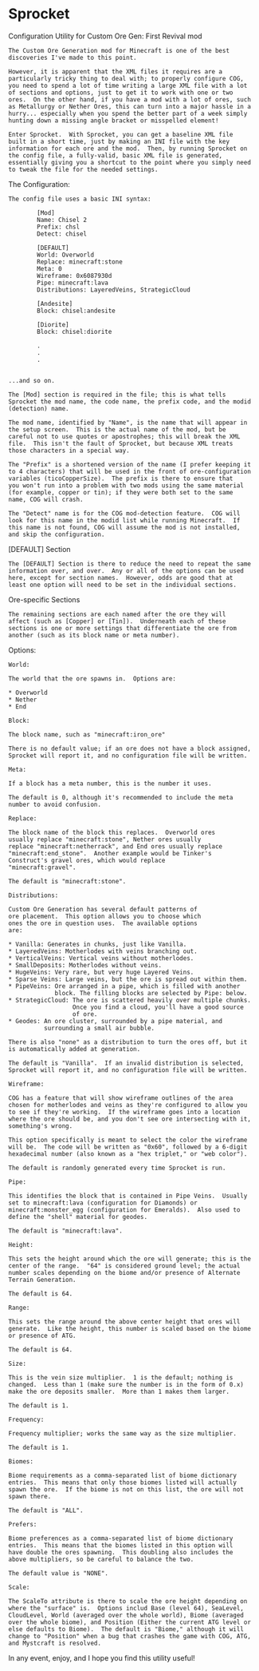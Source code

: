 # Sprocket
Configuration Utility for Custom Ore Gen: First Revival mod

	The Custom Ore Generation mod for Minecraft is one of the best
	discoveries I've made to this point.
	
	However, it is apparent that the XML files it requires are a
	particularly tricky thing to deal with; to properly configure COG,
	you need to spend a lot of time writing a large XML file with a lot
	of sections and options, just to get it to work with one or two
	ores.  On the other hand, if you have a mod with a lot of ores, such
	as Metallurgy or Nether Ores, this can turn into a major hassle in a
	hurry... especially when you spend the better part of a week simply
	hunting down a missing angle bracket or misspelled element!
	
	Enter Sprocket.  With Sprocket, you can get a baseline XML file
	built in a short time, just by making an INI file with the key
	information for each ore and the mod.  Then, by running Sprocket on
	the config file, a fully-valid, basic XML file is generated,
	essentially giving you a shortcut to the point where you simply need
	to tweak the file for the needed settings.

The Configuration:
    
	The config file uses a basic INI syntax:
	
        	[Mod]
	        Name: Chisel 2
	        Prefix: chsl
	        Detect: chisel
	
	        [DEFAULT]
	        World: Overworld
	        Replace: minecraft:stone
	        Meta: 0
	        Wireframe: 0x6087930d
	        Pipe: minecraft:lava
	        Distributions: LayeredVeins, StrategicCloud
	        
	        [Andesite]
	        Block: chisel:andesite
	        
	        [Diorite]
	        Block: chisel:diorite
	        
	        .
	        .
	        .
	        
	        
	...and so on.

	The [Mod] section is required in the file; this is what tells 
	Sprocket the mod name, the code name, the prefix code, and the modid
	(detection)	name.
	
	The mod name, identified by "Name", is the name that will appear in
	the setup screen.  This is the actual name of the mod, but be
	careful not to use quotes or apostrophes; this will break the XML
	file.  This isn't the fault of Sprocket, but because XML treats
	those characters in a special way.
	
	The "Prefix" is a shortened version of the name (I prefer keeping it
	to 4 characters) that will be used in the front of ore-configuration
	variables (ticoCopperSize).  The prefix is there to ensure that
	you won't run into a problem with two mods using the same material
	(for example, copper or tin); if they were both set to the same
	name, COG will crash.
	
	The "Detect" name is for the COG mod-detection feature.  COG will
	look for this name in the modid list while running Minecraft.  If
	this name is not found, COG will assume the mod is not installed,
	and skip the configuration.

[DEFAULT] Section
	
	The [DEFAULT] Section is there to reduce the need to repeat the same
	information over, and over.  Any or all of the options can be used
	here, except for section names.  However, odds are good that at
	least one option will need to be set in the individual sections.

Ore-specific Sections

	The remaining sections are each named after the ore they will
	affect (such as [Copper] or [Tin]).  Underneath each of these
	sections is one or more settings that differentiate the ore from
	another (such as its block name or meta number).
	
Options:
	    
    World:
	
	The world that the ore spawns in.  Options are:
	
	* Overworld
	* Nether
	* End
    
    Block:

	The block name, such as "minecraft:iron_ore"
	
	There is no default value; if an ore does not have a block assigned,
	Sprocket will report it, and no configuration file will be written.

    Meta:

	If a block has a meta number, this is the number it uses.
	
	The default is 0, although it's recommended to include the meta
	number to avoid confusion.

    Replace:

	The block name of the block this replaces.  Overworld ores
	usually replace "minecraft:stone", Nether ores usually
	replace "minecraft:netherrack", and End ores usually replace
	"minecraft:end_stone".  Another example would be Tinker's
	Construct's gravel ores, which would replace 
	"minecraft:gravel".
	
	The default is "minecraft:stone".

    Distributions:

	Custom Ore Generation has several default patterns of
	ore placement.  This option allows you to choose which
	ones the ore in question uses.  The available options
	are:
	
	* Vanilla: Generates in chunks, just like Vanilla.
	* LayeredVeins: Motherlodes with veins branching out.
	* VerticalVeins: Vertical veins without motherlodes.
	* SmallDeposits: Motherlodes without veins.
	* HugeVeins: Very rare, but very huge Layered Veins.
	* Sparse Veins: Large veins, but the ore is spread out within them.
	* PipeVeins: Ore arranged in a pipe, which is filled with another
	             block. The filling blocks are selected by Pipe: below.
	* StrategicCloud: The ore is scattered heavily over multiple chunks.
	                  Once you find a cloud, you'll have a good source
	                  of ore.
	* Geodes: An ore cluster, surrounded by a pipe material, and 
	          surrounding a small air bubble.
	
	There is also "none" as a distribution to turn the ores off, but it
	is automatically added at generation.
	
	The default is "Vanilla".  If an invalid distribution is selected,
	Sprocket will report it, and no configuration file will be written.

    Wireframe:

	COG has a feature that will show wireframe outlines of the area
	chosen for motherlodes and veins as they're configured to allow you
	to see if they're working.  If the wireframe goes into a location
	where the ore should be, and you don't see ore intersecting with it,
	something's wrong.
	
	This option specifically is meant to select the color the wireframe
	will be.  The code will be written as "0x60", followed by a 6-digit 
	hexadecimal number (also known as a "hex triplet," or "web color").
	
	The default is randomly generated every time Sprocket is run.

    Pipe:
        
	This identifies the block that is contained in Pipe Veins.  Usually
	set to minecraft:lava (configuration for Diamonds) or 
	minecraft:monster_egg (configuration for Emeralds).  Also used to
	define the "shell" material for geodes.
	
	The default is "minecraft:lava".

    Height:

	This sets the height around which the ore will generate; this is the
	center of the range.  "64" is considered ground level; the actual
	number scales depending on the biome and/or presence of Alternate
	Terrain Generation.
	
	The default is 64.

    Range:

	This sets the range around the above center height that ores will
	generate.  Like the height, this number is scaled based on the biome
	or presence of ATG.
	
	The default is 64.

    Size:

	This is the vein size multiplier.  1 is the default; nothing is
	changed.  Less than 1 (make sure the number is in the form of 0.x)
	make the ore deposits smaller.  More than 1 makes them larger.
	
	The default is 1.

    Frequency:

	Frequency multiplier; works the same way as the size multiplier.
	
	The default is 1.
	
	Biomes:
	
	Biome requirements as a comma-separated list of biome dictionary
	entries.  This means that only those biomes listed will actually
	spawn the ore.  If the biome is not on this list, the ore will not
	spawn there.
	
	The default is "ALL".
	
	Prefers:
	
	Biome preferences as a comma-separated list of biome dictionary
	entries.  This means that the biomes listed in this option will
	have double the ores spawning.  This doubling also includes the
	above multipliers, so be careful to balance the two.
	
	The default value is "NONE".
	
	Scale:
	
	The ScaleTo attribute is there to scale the ore height depending on
	where the "surface" is.  Options includ Base (level 64), SeaLevel,
	CloudLevel, World (averaged over the whole world), Biome (averaged
	over the whole biome), and Position (Either the current ATG level or
	else defaults to Biome).  The default is "Biome," although it will
	change to "Position" when a bug that crashes the game with COG, ATG,
	and Mystcraft is resolved.

In any event, enjoy, and I hope you find this utility useful!
